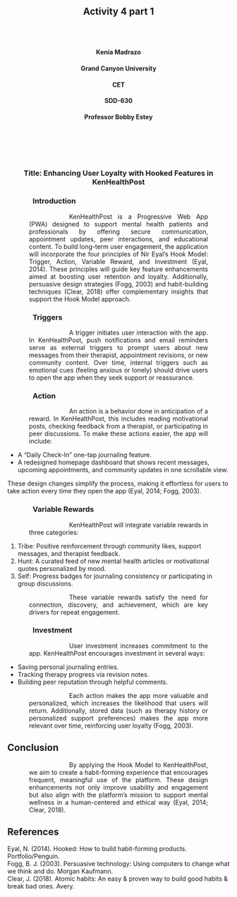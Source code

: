 <br><br>
<h2 align="center">Activity 4 part 1</h2>
<br><br>

<h4 align="center">Kenia Madrazo</h4>
<h4 align="center">Grand Canyon University</h4>
<h4 align="center">CET</h4>
<h4 align="center">SDD-630</h4>                     
<h4 align="center">Professor Bobby Estey</h4>
<br><br>                  
<br><br>



<h3 align="center">Title: Enhancing User Loyalty with Hooked Features in KenHealthPost</h3>

<h3><p style="text-align: justify; margin-left: 3.5em; margin-right: 3.5em;">Introduction</h3>
<p style="text-align: justify; text-indent: 4.5em; margin-left: 3.5em; margin-right: 3.5em;">
&emsp;&emsp;KenHealthPost is a Progressive Web App (PWA) designed to support mental health patients and professionals by offering secure communication, appointment updates, peer interactions, and educational content. To build long-term user engagement, the application will incorporate the four principles of Nir Eyal’s Hook Model: Trigger, Action, Variable Reward, and Investment (Eyal, 2014). These principles will guide key feature enhancements aimed at boosting user retention and loyalty. Additionally, persuasive design strategies (Fogg, 2003) and habit-building techniques (Clear, 2018) offer complementary insights that support the Hook Model approach.
</p>

<h3><p style="text-align: justify; margin-left: 3.5em; margin-right: 3.5em;">Triggers</h3>
<p style="text-align: justify; text-indent: 4.5em; margin-left: 3.5em; margin-right: 3.5em;">
&emsp;&emsp;A trigger initiates user interaction with the app. In KenHealthPost, push notifications and email reminders serve as external triggers to prompt users about new messages from their therapist, appointment revisions, or new community content. Over time, internal triggers such as emotional cues (feeling anxious or lonely) should drive users to open the app when they seek support or reassurance.
</p>

<h3><p style="text-align: justify; margin-left: 3.5em; margin-right: 3.5em;">Action</h3>
<p style="text-align: justify; text-indent: 4.5em; margin-left: 3.5em; margin-right: 3.5em;">
&emsp;&emsp;An action is a behavior done in anticipation of a reward. In KenHealthPost, this includes reading motivational posts, checking feedback from a therapist, or participating in peer discussions. To make these actions easier, the app will include:

- A “Daily Check-In” one-tap journaling feature.
- A redesigned homepage dashboard that shows recent messages, upcoming appointments, and community updates in one scrollable view.

These design changes simplify the process, making it effortless for users to take action every time they open the app (Eyal, 2014; Fogg, 2003).
</p>

<h3><p style="text-align: justify; margin-left: 3.5em; margin-right: 3.5em;">Variable Rewards</h3>
<p style="text-align: justify; text-indent: 4.5em; margin-left: 3.5em; margin-right: 3.5em;">
&emsp;&emsp;KenHealthPost will integrate variable rewards in three categories:

1. Tribe:  Positive reinforcement through community likes, support messages, and therapist feedback.
2. Hunt:  A curated feed of new mental health articles or motivational quotes personalized by mood.
3. Self:  Progress badges for journaling consistency or participating in group discussions.
</p>

<p style="text-align: justify; text-indent: 4.5em; margin-left: 3.5em; margin-right: 3.5em;">
&emsp;&emsp;These variable rewards satisfy the need for connection, discovery, and achievement, which are key drivers for repeat engagement.
</p>

<h3><p style="text-align: justify; margin-left: 3.5em; margin-right: 3.5em;">Investment</h3>
<p style="text-align: justify; text-indent: 4.5em; margin-left: 3.5em; margin-right: 3.5em;">
&emsp;&emsp;User investment increases commitment to the app. KenHealthPost encourages investment in several ways:

- Saving personal journaling entries.
- Tracking therapy progress via revision notes.    
- Building peer reputation through helpful comments.
</p>

<p style="text-align: justify; text-indent: 4.5em; margin-left: 3.5em; margin-right: 3.5em;">
&emsp;&emsp;Each action makes the app more valuable and personalized, which increases the likelihood that users will return. Additionally, stored data (such as therapy history or personalized support preferences) makes the app more relevant over time, reinforcing user loyalty (Fogg, 2003).
</p>

## Conclusion

<p style="text-align: justify; text-indent: 4.5em; margin-left: 3.5em; margin-right: 3.5em;">
&emsp;&emsp;By applying the Hook Model to KenHealthPost, we aim to create a habit-forming experience that encourages frequent, meaningful use of the platform. These design enhancements not only improve usability and engagement but also align with the platform’s mission to support mental wellness in a human-centered and ethical way (Eyal, 2014; Clear, 2018).
</p>

## References  
Eyal, N. (2014). Hooked: How to build habit-forming products. Portfolio/Penguin.  
Fogg, B. J. (2003). Persuasive technology: Using computers to change what we think and do. Morgan Kaufmann.  
Clear, J. (2018). Atomic habits: An easy & proven way to build good habits & break bad ones. Avery.